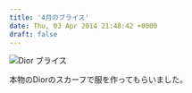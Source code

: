 ```yaml
---
title: '4月のブライス'
date: Thu, 03 Apr 2014 21:48:42 +0000
draft: false
---
```


![Dior ブライス](/images/2014/04/DSC_0901-768x1024.jpg)

本物のDiorのスカーフで服を作ってもらいました。
